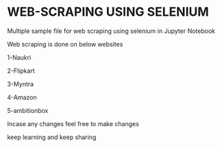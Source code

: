 # WEB-SCRAPING USING SELENIUM

Multiple sample file for web scraping using selenium in Jupyter Notebook

Web scraping is done on below websites

  1-Naukri
  
  2-Flipkart
  
  3-Myntra
  
  4-Amazon
  
  5-ambitionbox
  
  Incase any changes feel free to make changes 
  
  keep learning and keep sharing
